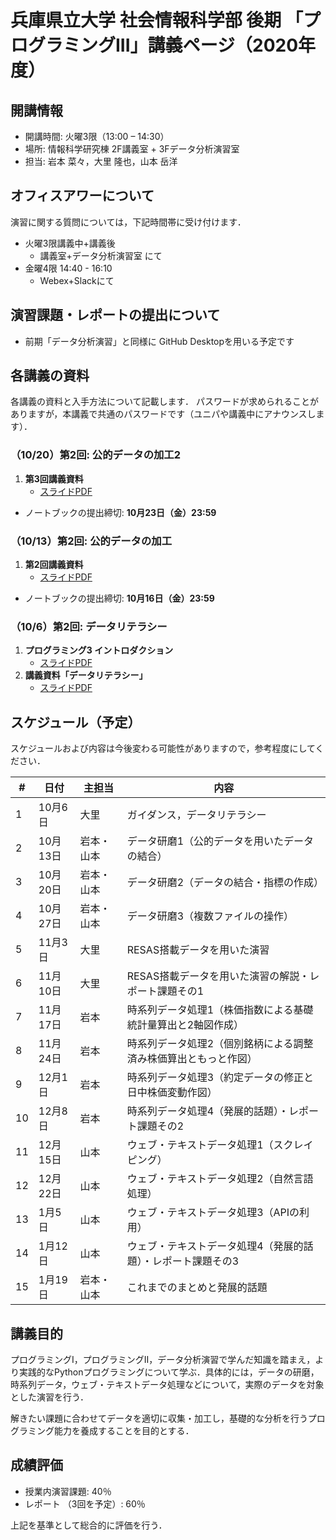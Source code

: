 # 兵庫県立大学 社会情報科学部 後期 「プログラミングIII」講義ページ（2020年度）

## 開講情報
- 開講時間: 火曜3限（13:00 – 14:30）
- 場所: 情報科学研究棟 2F講義室 + 3Fデータ分析演習室
- 担当: 岩本 菜々，大里 隆也，⼭本 岳洋

## オフィスアワーについて
演習に関する質問については，下記時間帯に受け付けます．
- 火曜3限講義中+講義後
  - 講義室+データ分析演習室 にて
- 金曜4限 14:40 - 16:10
  - Webex+Slackにて

## 演習課題・レポートの提出について
- 前期「データ分析演習」と同様に GitHub Desktopを用いる予定です


## 各講義の資料
各講義の資料と入手方法について記載します．
パスワードが求められることがありますが，本講義で共通のパスワードです（ユニパや講義中にアナウンスします）．

### （10/20）第2回: 公的データの加工2

1. **第3回講義資料**
   - [スライドPDF](materials/03/2020prog3_week3.pdf)
- ノートブックの提出締切: **10月23日（金）23:59**

### （10/13）第2回: 公的データの加工

1. **第2回講義資料**
   - [スライドPDF](materials/02/2020prog3_week2.pdf)
- ノートブックの提出締切: **10月16日（金）23:59**

### （10/6）第2回: データリテラシー

1. **プログラミング3 イントロダクション**
   - [スライドPDF](materials/01/2020prog3_week1_intro.pdf)
2. **講義資料「データリテラシー」**
   - [スライドPDF](materials/01/2020prog3_week1_literacy.pdf)


## スケジュール（予定）

スケジュールおよび内容は今後変わる可能性がありますので，参考程度にしてください．


| #   | 日付     | 主担当     | 内容                                                            |
| --- | -------- | ---------- | --------------------------------------------------------------- |
| 1   | 10月6日  | 大里       | ガイダンス，データリテラシー                                    |
| 2   | 10月13日 | 岩本・山本 | データ研磨1（公的データを用いたデータの結合）                   |
| 3   | 10月20日 | 岩本・山本 | データ研磨2（データの結合・指標の作成）                         |
| 4   | 10月27日 | 岩本・山本 | データ研磨3（複数ファイルの操作）                               |
| 5   | 11月3日  | 大里       | RESAS搭載データを用いた演習                                     |
| 6   | 11月10日 | 大里       | RESAS搭載データを用いた演習の解説・レポート課題その1            |
| 7   | 11月17日 | 岩本       | 時系列データ処理1（株価指数による基礎統計量算出と2軸図作成）    |
| 8   | 11月24日 | 岩本       | 時系列データ処理2（個別銘柄による調整済み株価算出ともっと作図） |
| 9   | 12月1日  | 岩本       | 時系列データ処理3（約定データの修正と日中株価変動作図）         |
| 10  | 12月8日  | 岩本       | 時系列データ処理4（発展的話題）・レポート課題その2              |
| 11  | 12月15日 | 山本       | ウェブ・テキストデータ処理1（スクレイピング）                   |
| 12  | 12月22日 | 山本       | ウェブ・テキストデータ処理2（自然言語処理）                     |
| 13  | 1月5日   | 山本       | ウェブ・テキストデータ処理3（APIの利用）                        |
| 14  | 1月12日  | 山本       | ウェブ・テキストデータ処理4（発展的話題）・レポート課題その3    |
| 15  | 1月19日  | 岩本・山本 | これまでのまとめと発展的話題                                    |

## 講義目的
プログラミングI，プログラミングII，データ分析演習で学んだ知識を踏まえ，より実践的なPythonプログラミングについて学ぶ．具体的には，データの研磨，時系列データ，ウェブ・テキストデータ処理などについて，実際のデータを対象とした演習を行う．

解きたい課題に合わせてデータを適切に収集・加工し，基礎的な分析を行うプログラミング能力を養成することを目的とする．


## 成績評価
- 授業内演習課題: 40％
- レポート （3回を予定）: 60％

上記を基準として総合的に評価を⾏う．
